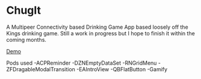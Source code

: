 # ChugIt
A Multipeer Connectivity based Drinking Game App based loosely off the Kings drinking game. Still a work in progress but I hope to finish it within the coming months. 

[Demo](https://appetize.io/app/pp4c3rg3dmktp09042t6vtpbj0)

Pods used
-ACPReminder
-DZNEmptyDataSet
-RNGridMenu
-ZFDragableModalTransition
-EAIntroView
-QBFlatButton
-Gamify
